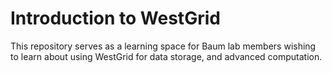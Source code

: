 Introduction to WestGrid
========================

This repository serves as a learning space for Baum lab members wishing to learn about using WestGrid for data storage, and advanced computation.
